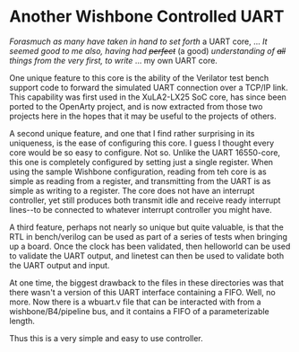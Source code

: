 # Another Wishbone Controlled UART

_Forasmuch as many have taken in hand to set forth_ a UART core, ... _It seemed
good to me also, having had ~~perfect~~_ (a good) _understanding of ~~all~~
things from the very first, to write_ ... my own UART core.

One unique feature to this core is the ability of the Verilator test bench
support code to forward the simulated UART connection over a TCP/IP link.  This
capability was first used in the XuLA2-LX25 SoC core, has since been ported to
the OpenArty project, and is now extracted from those two projects here in the
hopes that it may be useful to the projects of others.

A second unique feature, and one that I find rather surprising in its uniqueness, is the ease of configuring this core.  I guess I thought every core would be
so easy to configure.  Not so.  Unlike the UART 16550-core, this one is completely configured by setting just a single register.  When using the sample
Wishbone configuration, reading from teh core is as simple as reading from a 
register, and transmitting from the UART is as simple as writing to a register.
The core does not have an interrupt controller, yet still produces both transmit
idle and receive ready interrupt lines--to be connected to whatever interrupt
controller you might have.

A third feature, perhaps not nearly so unique but quite valuable, is that the
RTL in bench/verilog can be used as part of a series of tests when bringing up
a board.  Once the clock has been validated, then helloworld can be used to
validate the UART output, and linetest can then be used to validate both the
UART output and input.

At one time, the biggest drawback to the files in these directories was that
there wasn't a version of this UART interface containing a FIFO.  Well, no
more.  Now there is a wbuart.v file that can be interacted with from a
wishbone/B4/pipeline bus, and it contains a FIFO of a parameterizable length.

Thus this is a very simple and easy to use controller.
